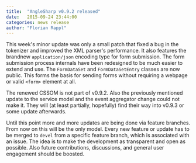 ```yaml
---
title:  "AngleSharp v0.9.2 released"
date:   2015-09-24 23:44:00
categories: news release
author: "Florian Rappl"
---
```

This week's minor update was only a small patch that fixed a bug in the tokenizer and improved the XML parser's performance. It also features the brandnew `application/json` encoding type for form submission. The form submission process internals have been redesigned to be much easier to extend and use. The `FormDataSet` and `FormDataSetEntry` classes are now public. This forms the basis for sending forms without requiring a webpage or valid `<form>` element at all.

The renewed CSSOM is not part of v0.9.2. Also the previously mentioned update to the service model and the event aggregator change could not make it. They will (at least partially, hopefully) find their way into v0.9.3 or some update afterwards.

Until this point more and more updates are being done via feature branches. From now on this will be the only model. Every new feature or update has to be merged to `devel` from a specific feature branch, which is associated with an issue. The idea is to make the development as transparent and open as possible. Also future contributions, discussions, and general user engagement should be boosted.